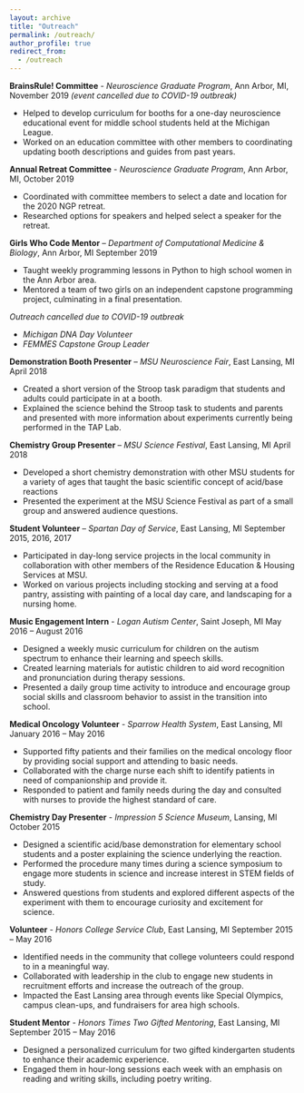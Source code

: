 ```yaml
---
layout: archive
title: "Outreach"
permalink: /outreach/
author_profile: true
redirect_from:
  - /outreach
---
```



**BrainsRule! Committee** - *Neuroscience Graduate Program*, Ann Arbor, MI, November 2019
*(event cancelled due to COVID-19 outbreak)*
* Helped to develop curriculum for booths for a one-day neuroscience educational event for middle school
students held at the Michigan League.
* Worked on an education committee with other members to coordinating updating booth descriptions and
guides from past years.

**Annual Retreat Committee** - *Neuroscience Graduate Program*, Ann Arbor, MI, October 2019
* Coordinated with committee members to select a date and location for the 2020 NGP retreat.
* Researched options for speakers and helped select a speaker for the retreat.

**Girls Who Code Mentor** – *Department of Computational Medicine & Biology*, Ann Arbor, MI	September 2019
* Taught weekly programming lessons in Python to high school women in the Ann Arbor area.
* Mentored a team of two girls on an independent capstone programming project, culminating in a final presentation. 

*Outreach cancelled due to COVID-19 outbreak*
* *Michigan DNA Day Volunteer*
* *FEMMES Capstone Group Leader*

**Demonstration Booth Presenter** – *MSU Neuroscience Fair*, East Lansing, MI	April 2018
* Created a short version of the Stroop task paradigm that students and adults could participate in at a booth.
* Explained the science behind the Stroop task to students and parents and presented with more information about experiments currently being performed in the TAP Lab.

**Chemistry Group Presenter** – *MSU Science Festival*, East Lansing, MI	April 2018
* Developed a short chemistry demonstration with other MSU students for a variety of ages that taught the basic scientific concept of acid/base reactions
* Presented the experiment at the MSU Science Festival as part of a small group and answered audience questions. 

**Student Volunteer** – *Spartan Day of Service*, East Lansing, MI	September 2015, 2016, 2017
* Participated in day-long service projects in the local community in collaboration with other members of the Residence Education & Housing Services at MSU.
* Worked on various projects including stocking and serving at a food pantry, assisting with painting of a local day care, and landscaping for a nursing home.

**Music Engagement Intern** - *Logan Autism Center*, Saint Joseph, MI	May 2016 – August 2016
* Designed a weekly music curriculum for children on the autism spectrum to enhance their learning and speech skills.
* Created learning materials for autistic children to aid word recognition and pronunciation during therapy sessions.
* Presented a daily group time activity to introduce and encourage group social skills and classroom behavior to assist in the transition into school.

**Medical Oncology Volunteer** - *Sparrow Health System*, East Lansing, MI 	January 2016 – May 2016
* Supported fifty patients and their families on the medical oncology floor by providing social support and attending to basic needs.
* Collaborated with the charge nurse each shift to identify patients in need of companionship and provide it.
* Responded to patient and family needs during the day and consulted with nurses to provide the highest standard of care.

**Chemistry Day Presenter** - *Impression 5 Science Museum*, Lansing, MI	October 2015
* Designed a scientific acid/base demonstration for elementary school students and a poster explaining the science underlying the reaction.
* Performed the procedure many times during a science symposium to engage more students in science and increase interest in STEM fields of study.
* Answered questions from students and explored different aspects of the experiment with them to encourage curiosity and excitement for science.

**Volunteer** - *Honors College Service Club*, East Lansing, MI	September 2015 – May 2016
* Identified needs in the community that college volunteers could respond to in a meaningful way.
* Collaborated with leadership in the club to engage new students in recruitment efforts and increase the outreach of the group.
* Impacted the East Lansing area through events like Special Olympics, campus clean-ups, and fundraisers for area high schools.

**Student Mentor** - *Honors Times Two Gifted Mentoring*, East Lansing, MI 	September 2015 – May 2016
* Designed a personalized curriculum for two gifted kindergarten students to enhance their academic experience.
* Engaged them in hour-long sessions each week with an emphasis on reading and writing skills, including poetry writing.
